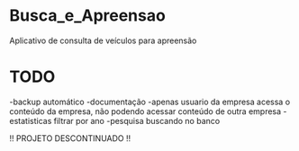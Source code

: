 # Busca_e_Apreensao
Aplicativo de consulta de veículos para apreensão


# TODO 
-backup automático
-documentação
-apenas usuario da empresa acessa o conteúdo da empresa, não podendo acessar conteúdo de outra empresa
-estatisticas filtrar por ano
-pesquisa buscando no banco

!! PROJETO DESCONTINUADO !!